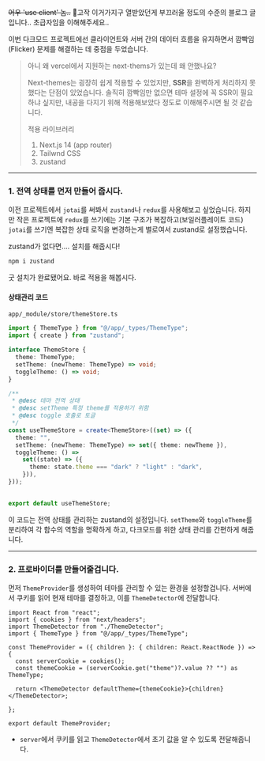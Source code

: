
~~어우 'use client' 놈..~~ 🌚고작 이거가지구 열받았던게 부끄러울 정도의 수준의 블로그 글입니다.. 초급자임을 이해해주세요..

이번 다크모드 프로젝트에선 클라이언트와 서버 간의 데이터 흐름을 유지하면서 깜빡임(Flicker) 문제를 해결하는 데 중점을 두었습니다.

> 아니 왜 vercel에서 지원하는 next-thems가 있는데 왜 안했나요?
>
>Next-themes는 굉장히 쉽게 적용할 수 있었지만, **SSR**을 완벽하게 처리하지 못했다는 단점이 있었습니다. 솔직히 깜빡임만 없으면 테마 설정에 꼭 SSR이 필요하냐 싶지만, 내공을 다지기 위해 적용해보았다 정도로 이해해주시면 될 것 같습니다.
> 
> 적용 라이브러리
> 1. Next.js 14 (app router)
> 2. Tailwnd CSS
> 3. zustand

***
### 1. 전역 상태를 먼저 만들어 줍시다.
이전 프로젝트에서 `jotai`를 써봐서 `zustand`나 `redux`를 사용해보고 싶었습니다. 하지만 작은 프로젝트에 `redux`를 쓰기에는 기본 구조가 복잡하고(보일러플레이트 코드) `jotai`를 쓰기엔 복잡한 상태 로직을 변경하는게 별로여서 zustand로 설정했습니다.

zustand가 없다면.... 설치를 해줍시다!
```bash
npm i zustand
```
굿 설치가 완료됐어요. 바로 적용을 해봅시다.

#### 상태관리 코드
 `app/_module/store/themeStore.ts`

```ts
import { ThemeType } from "@/app/_types/ThemeType";
import { create } from "zustand";  

interface ThemeStore {
  theme: ThemeType;
  setTheme: (newTheme: ThemeType) => void;
  toggleTheme: () => void;
}  

/**
 * @desc 테마 전역 상태
 * @desc setTheme 특정 theme를 적용하기 위함
 * @desc toggle 호출로 토글
 */
const useThemeStore = create<ThemeStore>((set) => ({
  theme: "",
  setTheme: (newTheme: ThemeType) => set({ theme: newTheme }),
  toggleTheme: () =>
    set((state) => ({
      theme: state.theme === "dark" ? "light" : "dark",
    })),
}));

  
export default useThemeStore;
```

이 코드는 전역 상태를 관리하는 zustand의 설정입니다. `setTheme`와 `toggleTheme`를 분리하여 각 함수의 역할을 명확하게 하고, 다크모드를 위한 상태 관리를 간편하게 해줍니다.
***
### 2. 프로바이더를 만들어줄겁니다.

먼저 `ThemeProvider`를 생성하여 테마를 관리할 수 있는 환경을 설정할겁니다.
서버에서 쿠키를 읽어 현재 테마를 결정하고, 이를 `ThemeDetector`에 전달합니다.

```tsx
import React from "react";
import { cookies } from "next/headers";
import ThemeDetector from "./ThemeDetector";
import { ThemeType } from "@/app/_types/ThemeType";  

const ThemeProvider = ({ children }: { children: React.ReactNode }) => {
  const serverCookie = cookies();
  const themeCookie = (serverCookie.get("theme")?.value ?? "") as ThemeType;  

  return <ThemeDetector defaultTheme={themeCookie}>{children}</ThemeDetector>;

}; 

export default ThemeProvider;
```
- `server`에서 쿠키를 읽고 `ThemeDetector`에서 초기 값을 알 수 있도록 전달해줍니다.




